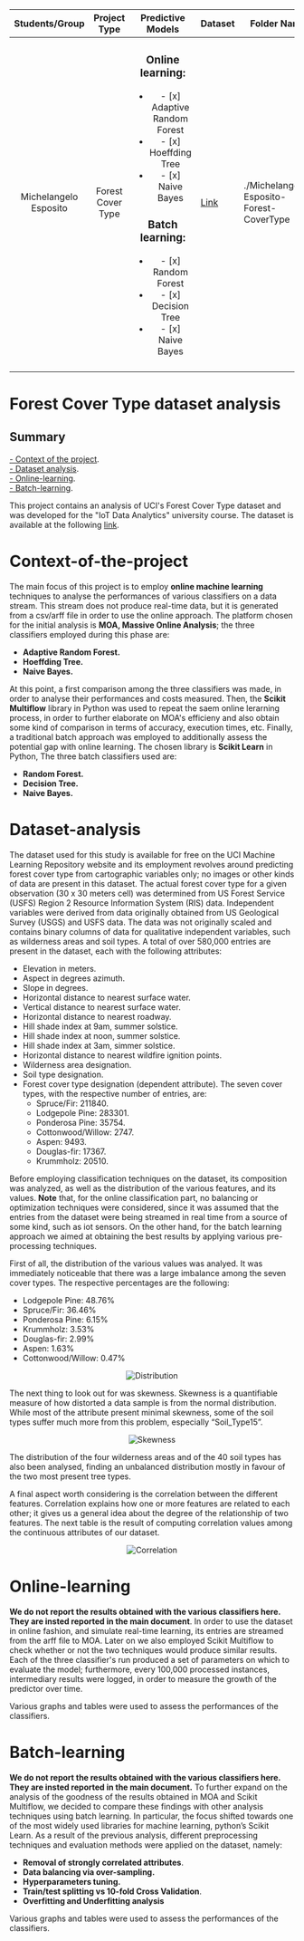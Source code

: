 | Students/Group | Project Type | Predictive Models | Dataset | Folder Name |
|:--------------:|:------------:|:-----------------:|---------|-------------|
|  Michelangelo Esposito              |      Forest Cover Type        |  <h3>Online learning:</h3><ul><li>- [x] Adaptive Random Forest</li><li>- [x] Hoeffding Tree   </li><li>- [x] Naive Bayes</li></ul><h3>Batch learning:</h3><ul><li>- [x] Random Forest</li><li>- [x] Decision Tree   </li><li>- [x] Naive Bayes</li></ul> |   [Link](https://archive.ics.uci.edu/ml/datasets/covertype)            |     ./Michelangelo-Esposito-Forest-CoverType        |
|                |              |                   |         |             |

# Forest Cover Type dataset analysis

## Summary
[- Context of the project](#Context-of-the-project).\
[- Dataset analysis](#Dataset-analysis).\
[- Online-learning](#Online-learning).\
[- Batch-learning](#Batch-learning).

This project contains an analysis of UCI's Forest Cover Type dataset and was developed for the "IoT Data Analytics" university course.  The dataset is available at the following [link](https://archive.ics.uci.edu/ml/datasets/covertype).

# Context-of-the-project
The main focus of this project is to employ **online machine learning** techniques to analyse the performances of various classifiers on a data stream. This stream does not produce real-time data, but it is generated from a csv/arff file in order to use the online approach.
The platform chosen for the initial analysis is **MOA, Massive Online Analysis**; the three classifiers employed during this phase are:
- **Adaptive Random Forest.**
- **Hoeffding Tree.**
- **Naive Bayes.**

At this point, a first comparison among the three classifiers was made, in order to analyse their performances and costs measured.
Then, the **Scikit Multiflow** library in Python was used to repeat the saem online lerarning process, in order to further elaborate on MOA's efficieny and also obtain some kind of comparison in terms of accuracy, execution times, etc.
Finally, a traditional batch approach was employed to additionally assess the potential gap with online learning. The chosen library is **Scikit Learn** in Python, The three batch classifiers used are:
- **Random Forest.**
- **Decision Tree.**
- **Naive Bayes.**

# Dataset-analysis
The dataset used for this study is available for free on the UCI Machine Learning Repository website and its employment revolves around predicting forest cover type from cartographic variables only; no images or other kinds of data are present in this dataset. The actual forest cover type for a given observation (30 x 30 meters cell) was determined from US Forest Service (USFS) Region 2 Resource Information System (RIS) data. Independent variables were derived from data originally obtained from US Geological Survey (USGS) and USFS data. The data was not originally scaled and contains binary columns of data for qualitative independent variables, such as wilderness areas and soil types. A total of over 580,000 entries are present in the dataset, each with the following attributes:
- Elevation in meters.
- Aspect in degrees azimuth.
- Slope in degrees.
- Horizontal distance to nearest surface water.
- Vertical distance to nearest surface water.
- Horizontal distance to nearest roadway.
- Hill shade index at 9am, summer solstice.
- Hill shade index at noon, summer solstice.
- Hill shade index at 3am, simmer solstice.
- Horizontal distance to nearest wildfire ignition points.
- Wilderness area designation.
- Soil type designation.
- Forest cover type designation (dependent attribute). The seven cover types, with the respective number of entries, are: 
    - Spruce/Fir: 211840.
    - Lodgepole Pine: 283301.
    - Ponderosa Pine: 35754.
    - Cottonwood/Willow: 2747.
    - Aspen: 9493.
    - Douglas-fir: 17367.
    - Krummholz: 20510.

Before employing classification techniques on the dataset, its composition was analyzed, as well as the distribution of the various features, and its values.
**Note** that, for the online classification part, no balancing or optimization techniques were considered, since it was assumed that the entries from the dataset were being streamed in real time from a source of some kind, such as iot sensors. On the other hand, for the batch learning approach we aimed at obtaining the best results by applying various pre-processing techniques.

First of all, the distribution of the various values was analyed. It was immediately noticeable that there was a large imbalance among the seven cover types. The respective percentages are the following:
- Lodgepole Pine: 48.76%
- Spruce/Fir: 36.46%
- Ponderosa Pine: 6.15%
- Krummholz: 3.53%
- Douglas-fir: 2.99%
- Aspen: 1.63%
- Cottonwood/Willow: 0.47%

<p align="center">
    <img src="./Figures/README/Distribution.png" alt="Distribution" />
</p>

The next thing to look out for was skewness. Skewness is a quantifiable measure of how distorted a data sample is from the normal distribution. While most of the attribute present minimal skewness, some of the soil types suffer much more from this problem, especially “Soil_Type15”.
<p align="center">
    <img src="./Figures/README/Skewness.png" alt="Skewness" />
</p>

The distribution of the four wilderness areas and of the 40 soil types has also been analysed, finding an unbalanced distribution mostly in favour of the two most present tree types.

A final aspect worth considering is the correlation between the different features. Correlation explains how one or more features are related to each other; it gives us a general idea about the degree of the relationship of two features.
The next table is the result of computing correlation values among the continuous attributes of our dataset.
<p align="center">
    <img src="./Figures/README/Correlation.png" alt="Correlation" />
</p>

# Online-learning
**We do not report the results obtained with the various classifiers here. They are insted reported in the main document**. 
In order to use the dataset in online fashion, and simulate real-time learning, its entries are streamed from the arff file to MOA. Later on we also employed Scikit Multiflow to check whether or not the two techniques would produce similar results.
Each of the three classifier's run produced a set of parameters on which to evaluate the model; furthermore, every 100,000 processed instances, intermediary results were logged, in order to measure the growth of the predictor over time.

Various graphs and tables were used to assess the performances of the classifiers.

# Batch-learning
**We do not report the results obtained with the various classifiers here. They are insted reported in the main document.** 
To further expand on the analysis of the goodness of the results obtained in MOA and Scikit Multiflow, we decided to compare these findings with other analysis techniques using batch learning. In particular, the focus shifted towards one of the most widely used libraries for machine learning, python’s Scikit Learn. 
As a result of the previous analysis, different preprocessing techniques and evaluation methods were applied on the dataset, namely:
- **Removal of strongly correlated attributes**.
- **Data balancing via over-sampling.**
- **Hyperparameters tuning.**
- **Train/test splitting vs 10-fold Cross Validation**.
- **Overfitting and Underfitting analysis**

Various graphs and tables were used to assess the performances of the classifiers.
